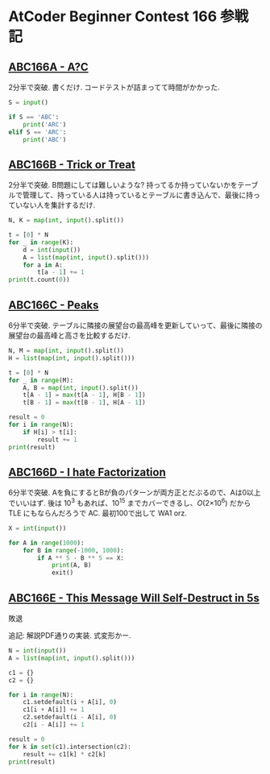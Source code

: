 # AtCoder Beginner Contest 166 参戦記

## [ABC166A - A?C](https://atcoder.jp/contests/abc166/tasks/abc166_a)

2分半で突破. 書くだけ. コードテストが詰まってて時間がかかった.

```python
S = input()

if S == 'ABC':
    print('ARC')
elif S == 'ARC':
    print('ABC')
```

## [ABC166B - Trick or Treat](https://atcoder.jp/contests/abc166/tasks/abc166_b)

2分半で突破. B問題にしては難しいような? 持ってるか持っていないかをテーブルで管理して、持っている人は持っているとテーブルに書き込んで、最後に持っていない人を集計するだけ.

```python
N, K = map(int, input().split())

t = [0] * N
for _ in range(K):
    d = int(input())
    A = list(map(int, input().split()))
    for a in A:
        t[a - 1] += 1
print(t.count(0))
```

## [ABC166C - Peaks](https://atcoder.jp/contests/abc166/tasks/abc166_c)

6分半で突破. テーブルに隣接の展望台の最高峰を更新していって、最後に隣接の展望台の最高峰と高さを比較するだけ.

```python
N, M = map(int, input().split())
H = list(map(int, input().split()))

t = [0] * N
for _ in range(M):
    A, B = map(int, input().split())
    t[A - 1] = max(t[A - 1], H[B - 1])
    t[B - 1] = max(t[B - 1], H[A - 1])

result = 0
for i in range(N):
    if H[i] > t[i]:
        result += 1
print(result)
```

## [ABC166D - I hate Factorization](https://atcoder.jp/contests/abc166/tasks/abc166_d)

6分半で突破. Aを負にするとBが負のパターンが両方正とだぶるので、Aは0以上でいいはず. 後は 10<sup>3</sup> もあれば、10<sup>15</sup> までカバーできるし、*O*(2×10<sup>6</sup>) だから TLE にもならんだろうで AC. 最初100で出して WA1 orz.

```python
X = int(input())

for A in range(1000):
    for B in range(-1000, 1000):
        if A ** 5 - B ** 5 == X:
            print(A, B)
            exit()
```

## [ABC166E - This Message Will Self-Destruct in 5s](https://atcoder.jp/contests/abc166/tasks/abc166_e)

敗退

追記: 解説PDF通りの実装. 式変形かー.

```python
N = int(input())
A = list(map(int, input().split()))

c1 = {}
c2 = {}

for i in range(N):
    c1.setdefault(i + A[i], 0)
    c1[i + A[i]] += 1
    c2.setdefault(i - A[i], 0)
    c2[i - A[i]] += 1

result = 0
for k in set(c1).intersection(c2):
    result += c1[k] * c2[k]
print(result)
```
